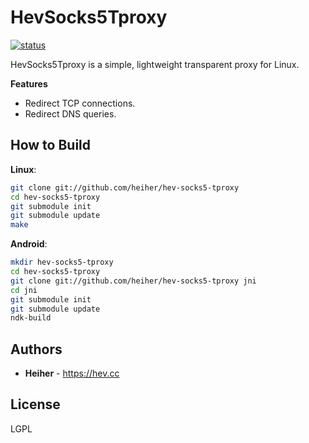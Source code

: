 # HevSocks5Tproxy

[![status](https://gitlab.com/hev/hev-socks5-tproxy/badges/master/pipeline.svg)](https://gitlab.com/hev/hev-socks5-tproxy/commits/master)

HevSocks5Tproxy is a simple, lightweight transparent proxy for Linux.

**Features**
* Redirect TCP connections.
* Redirect DNS queries.

## How to Build

**Linux**:
```bash
git clone git://github.com/heiher/hev-socks5-tproxy
cd hev-socks5-tproxy
git submodule init
git submodule update
make
```

**Android**:
```bash
mkdir hev-socks5-tproxy
cd hev-socks5-tproxy
git clone git://github.com/heiher/hev-socks5-tproxy jni
cd jni
git submodule init
git submodule update
ndk-build
```

## Authors
* **Heiher** - https://hev.cc

## License
LGPL

